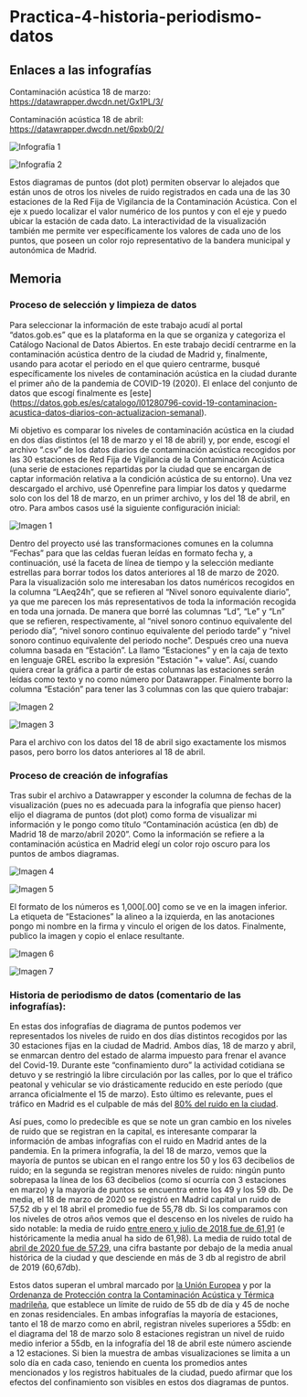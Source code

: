 # Practica-4-historia-periodismo-datos

## Enlaces a las infografías

Contaminación acústica 18 de marzo: https://datawrapper.dwcdn.net/Gx1PL/3/

Contaminación acústica 18 de abril: https://datawrapper.dwcdn.net/6pxb0/2/


![Infografía 1](imagenes/imagen-01-practica-4.png)

![Infografía 2](imagenes/imagen-02-practica-4.png)

Estos diagramas de puntos (dot plot) permiten observar lo alejados que están unos de otros los niveles de ruido registrados en cada una de las 30 estaciones de la Red Fija de Vigilancia de la Contaminación Acústica. Con el eje x puedo localizar el valor numérico de los puntos y con el eje y puedo ubicar la estación de cada dato. La interactividad de la visualización también me permite ver específicamente los valores de cada uno de los puntos, que poseen un color rojo representativo de la bandera municipal y autonómica de Madrid.

## Memoria

### Proceso de selección y limpieza de datos


Para seleccionar la información de este trabajo acudí al portal “datos.gob.es” que es la plataforma en la que se organiza y categoriza el Catálogo Nacional de Datos Abiertos. En este trabajo decidí centrarme en la contaminación acústica dentro de la ciudad de Madrid y, finalmente, usando para acotar el periodo en el que quiero centrarme, busqué específicamente los niveles de contaminación acústica en la ciudad durante el primer año de la pandemia de COVID-19 (2020). El enlace del conjunto de datos que escogí finalmente es [este] (https://datos.gob.es/es/catalogo/l01280796-covid-19-contaminacion-acustica-datos-diarios-con-actualizacion-semanal).

Mi objetivo es comparar los niveles de contaminación acústica en la ciudad en dos días distintos (el 18 de marzo y el 18 de abril) y, por ende, escogí el archivo “.csv” de los datos diarios de contaminación acústica recogidos por las 30 estaciones de Red Fija de Vigilancia de la Contaminación Acústica (una serie de estaciones repartidas por la ciudad que se encargan de captar información relativa a la condición acústica de su entorno).
Una vez descargado el archivo, usé Openrefine para limpiar los datos y quedarme solo con los del 18 de marzo, en un primer archivo, y los del 18 de abril, en otro. Para ambos casos usé la siguiente configuración inicial:

![Imagen 1](imagenes/imagen-1-practica-4.png)

Dentro del proyecto usé las transformaciones comunes en la columna “Fechas” para que las celdas fueran leídas en formato fecha y, a continuación, usé la faceta de línea de tiempo y la selección mediante estrellas para borrar todos los datos anteriores al 18 de marzo de 2020. Para la visualización solo me interesaban los datos numéricos recogidos en la columna “LAeq24h”, que se refieren al “Nivel sonoro equivalente diario”, ya que me parecen los más representativos de toda la información recogida en toda una jornada. De manera que borré las columnas “Ld”, “Le” y “Ln” que se refieren, respectivamente, al “nivel sonoro continuo equivalente del periodo día”, “nivel sonoro continuo equivalente del periodo tarde” y “nivel sonoro continuo equivalente del periodo noche”. Después creo una nueva columna basada en “Estación”. La llamo “Estaciones” y en la caja de texto en lenguaje GREL escribo la expresión "Estación "+ value”. Así, cuando quiera crear la gráfica a partir de estas columnas las estaciones serán leídas como texto y no como número por Datawrapper. Finalmente borro la columna “Estación” para tener las 3 columnas con las que quiero trabajar:

![Imagen 2](imagenes/imagen-2-practica-4.png)

![Imagen 3](imagenes/imagen-3-practica-4.png)

Para el archivo con los datos del 18 de abril sigo exactamente los mismos pasos, pero borro los datos anteriores al 18 de abril.

### Proceso de creación de infografías


Tras subir el archivo a Datawrapper y esconder la columna de fechas de la visualización (pues no es adecuada para la infografía que pienso hacer) elijo el diagrama de puntos (dot plot) como forma de visualizar mi información y le pongo como título “Contaminación acústica (en db) de Madrid 18 de marzo/abril 2020”. Como la información se refiere a la contaminación acústica en Madrid elegí un color rojo oscuro para los puntos de ambos diagramas.

![Imagen 4](imagenes/imagen-4-practica-4.png)

![Imagen 5](imagenes/imagen-5-practica-4.png)

El formato de los números es 1,000[.00] como se ve en la imagen inferior. La etiqueta de “Estaciones” la alineo a la izquierda, en las anotaciones pongo mi nombre en la firma y vinculo el origen de los datos. Finalmente, publico la imagen y copio el enlace resultante.

![Imagen 6](imagenes/imagen-6-practica-4.png)


![Imagen 7](imagenes/imagen-7-practica-4.png)



### Historia de periodismo de datos (comentario de las infografías):

En estas dos infografías de diagrama de puntos podemos ver representados los niveles de ruido en dos días distintos recogidos por las 30 estaciones fijas en la ciudad de Madrid. Ambos días, 18 de marzo y abril, se enmarcan dentro del estado de alarma impuesto para frenar el avance del Covid-19. Durante este “confinamiento duro” la actividad cotidiana se detuvo y se restringió la libre circulación por las calles, por lo que el tráfico peatonal y vehicular se vio drásticamente reducido en este período (que arranca oficialmente el 15 de marzo). Esto último es relevante, pues el tráfico en Madrid es el culpable de más del [80% del ruido en la ciudad](https://www.europapress.es/madrid/noticia-trafico-causante-mas-80-contaminacion-acustica-madrid-20180424183441.html).

Así pues, como lo predecible es que se note un gran cambio en los niveles de ruido que se registran en la capital, es interesante comparar la información de ambas infografías con el ruido en Madrid antes de la pandemia. En la primera infografía, la del 18 de marzo, vemos que la mayoría de puntos se ubican en el rango entre los 50 y los 63 decibelios de ruido; en la segunda se registran menores niveles de ruido: ningún punto sobrepasa la línea de los 63 decibelios (como sí ocurría con 3 estaciones en marzo) y la mayoría de puntos se encuentra entre los 49 y los 59 db. De media, el 18 de marzo de 2020 se registró en Madrid capital un ruido de 57,52 db y el 18 abril el promedio fue de 55,78 db. Si los comparamos con los niveles de otros años vemos que el descenso en los niveles de ruido ha sido notable: la media de ruido [entre enero y julio de 2018 fue de 61,91](https://ecodiario.eleconomista.es/espana/noticias/9404771/09/18/Madrid-sobrepasa-un-27-los-limites-de-contaminacion-acustica-por-las-noches.html#:~:text=La%20contaminaci%C3%B3n%20ac%C3%BAstica%20en%20Madrid,en%202014%2C%202016%20y%202017) (e históricamente la media anual ha sido de 61,98). La media de ruido total de [abril de 2020 fue de 57,29,](https://www.lavanguardia.com/local/madrid/20200510/481066782790/madrid-registra-4-decibelios-menos-de-ruido-en-sus-calles-que-antes-del-confinamiento.html) una cifra bastante por debajo de la media anual histórica de la ciudad y que desciende en más de 3 db al registro de abril de 2019 (60,67db).

Estos datos superan el umbral marcado por [la Unión Europea](https://www.europapress.es/madrid/noticia-trafico-causante-mas-80-contaminacion-acustica-madrid-20180424183441.html) y por la [Ordenanza de Protección contra la Contaminación Acústica y Térmica madrileña](https://sede.madrid.es/sites/v/index.jsp?vgnextoid=0130511f3649e210VgnVCM2000000c205a0aRCRD&vgnextchannel=6b3d814231ede410VgnVCM1000000b205a0aRCRD), que establece un límite de ruido de 55 db de día y 45 de noche en zonas residenciales. En ambas infografías la mayoría de estaciones, tanto el 18 de marzo como en abril, registran niveles superiores a 55db: en el diagrama del 18 de marzo solo 8 estaciones registran un nivel de ruido medio inferior a 55db, en la infografía del 18 de abril este número asciende a 12 estaciones. Si bien la muestra de ambas visualizaciones se limita a un solo día en cada caso, teniendo en cuenta los promedios antes mencionados y los registros habituales de la ciudad, puedo afirmar que los efectos del confinamiento son visibles en estos dos diagramas de puntos.





